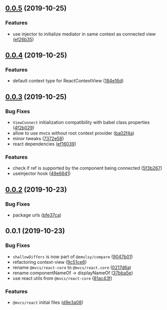 ## [0.0.5](https://github.com/gavar/mvcs/compare/v/react/0.0.4...v/react/0.0.5) (2019-10-25)


### Features

* use injector to initialize mediator in same context as connected view ([ef26b35](https://github.com/gavar/mvcs/commit/ef26b35))

## [0.0.4](https://github.com/gavar/mvcs/compare/v/react/0.0.3...v/react/0.0.4) (2019-10-25)


### Features

* default context type for ReactContextView ([184e16d](https://github.com/gavar/mvcs/commit/184e16d))

## [0.0.3](https://github.com/gavar/mvcs/compare/v/react/0.0.2...v/react/0.0.3) (2019-10-25)


### Bug Fixes

* `ViewConnect` initialization compatibility with babel class properties ([4f2b029](https://github.com/gavar/mvcs/commit/4f2b029))
* allow to use mvcs without root context provider ([ba02f4a](https://github.com/gavar/mvcs/commit/ba02f4a))
* minor tweaks ([7372e58](https://github.com/gavar/mvcs/commit/7372e58))
* react dependencies ([ef16039](https://github.com/gavar/mvcs/commit/ef16039))


### Features

* check if ref is supported by the component being connected ([5f3b267](https://github.com/gavar/mvcs/commit/5f3b267))
* useInjector hook ([49e6641](https://github.com/gavar/mvcs/commit/49e6641))

## [0.0.2](https://github.com/gavar/mvcs/compare/v/react/0.0.1...v/react/0.0.2) (2019-10-23)


### Bug Fixes

* package urls ([bfe37ca](https://github.com/gavar/mvcs/commit/bfe37ca))

## 0.0.1 (2019-10-23)


### Bug Fixes

* `shallowDiffers` is now part of `@emulsy/compare` ([9047b01](https://github.com/gavar/mvcs/commit/9047b01))
* refactoring context-view ([9c51ce6](https://github.com/gavar/mvcs/commit/9c51ce6))
* rename `@mvcs/react-core` to `@mvcs/react.core` ([0217d6a](https://github.com/gavar/mvcs/commit/0217d6a))
* rename componentNameOf -> displayNameOf ([37bba5e](https://github.com/gavar/mvcs/commit/37bba5e))
* use react utils from `@mvcs/react-core` ([81ac43f](https://github.com/gavar/mvcs/commit/81ac43f))


### Features

* `@mvcs/react` initial files ([d9e3a08](https://github.com/gavar/mvcs/commit/d9e3a08))
